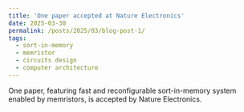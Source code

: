 ```yaml
---
title: 'One paper accepted at Nature Electronics'
date: 2025-03-30
permalink: /posts/2025/03/blog-post-1/
tags:
  - sort-in-memory
  - memristor
  - circuits design
  - computer architecture
---
```


One paper, featuring fast and reconfigurable sort-in-memory system enabled by memristors, is accepted by Nature Electronics.
